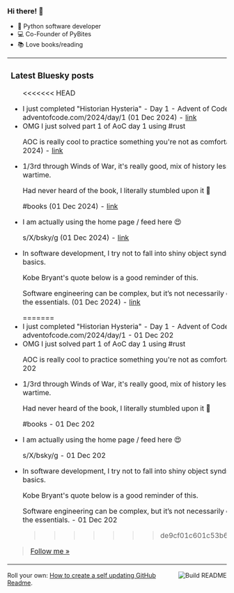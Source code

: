 ### Hi there! 👋

- 🐍 Python software developer
- 💻 Co-Founder of PyBites
- 📚 Love books/reading

<table><tr><td valign="top" width="50%">

### Latest Bluesky posts

<ul>

<<<<<<< HEAD
  <li>
    I just completed "Historian Hysteria" - Day 1 - Advent of Code 2024 #AdventOfCode adventofcode.com/2024/day/1 (01 Dec 2024) - <a href="https://bsky.app/profile/bbelderbos.bsky.social/post/3lcaezky2x22j" target="_blank">link</a>
  </li>

  <li>
    OMG I just solved part 1 of AoC day 1 using #rust

AOC is really cool to practice something you're not as comfortable with as Python :) (01 Dec 2024) - <a href="https://bsky.app/profile/bbelderbos.bsky.social/post/3lcae74g32s2n" target="_blank">link</a>
  </li>

  <li>
    1/3rd through Winds of War, it's really good, mix of history lesson and family story during wartime.

Had never heard of the book, I literally stumbled upon it 🎉

#books (01 Dec 2024) - <a href="https://bsky.app/profile/bbelderbos.bsky.social/post/3lcacug4wvc2w" target="_blank">link</a>
  </li>

  <li>
    I am actually using the home page / feed here 😍

s/X/bsky/g (01 Dec 2024) - <a href="https://bsky.app/profile/bbelderbos.bsky.social/post/3lcacpwysgs2w" target="_blank">link</a>
  </li>

  <li>
    In software development, I try not to fall into shiny object syndrome and often go back to basics. 

Kobe Bryant's quote below is a good reminder of this.

Software engineering can be complex, but it’s not necessarily complicated if you go deep on the essentials. (01 Dec 2024) - <a href="https://bsky.app/profile/bbelderbos.bsky.social/post/3lcachjlmj22w" target="_blank">link</a>
  </li>
=======
  <li>I just completed "Historian Hysteria" - Day 1 - Advent of Code 2024 #AdventOfCode adventofcode.com/2024/day/1 - 01 Dec 202</li>

  <li>OMG I just solved part 1 of AoC day 1 using #rust

AOC is really cool to practice something you're not as comfortable with as Python :) - 01 Dec 202</li>

  <li>1/3rd through Winds of War, it's really good, mix of history lesson and family story during wartime.

Had never heard of the book, I literally stumbled upon it 🎉

#books - 01 Dec 202</li>

  <li>I am actually using the home page / feed here 😍

s/X/bsky/g - 01 Dec 202</li>

  <li>In software development, I try not to fall into shiny object syndrome and often go back to basics. 

Kobe Bryant's quote below is a good reminder of this.

Software engineering can be complex, but it’s not necessarily complicated if you go deep on the essentials. - 01 Dec 202</li>
>>>>>>> de9cf01c601c53b6d4cd91db6f963821bd14848e

</ul>

> <a href="https://bsky.app/profile/bbelderbos.bsky.social" target="_blank">Follow me &raquo;</a>


</td><td valign="top" width="50%">

### Latest Python tips

<ul>

  <li>
    Timing code in Python: Using `timeit` to compare merging dictionaries in #Python: Old way with `**` unpacking vs. new way with `|`. (26 Jul 2024) - <a href="https://github.com/bbelderbos/bobcodesit/blob/main/notes/20240726111622.md" target="_blank">link</a>
  </li>

  <li>
    Merging dictionaries: Old way: `{**dict1, **dict2}` (26 Jul 2024) - <a href="https://github.com/bbelderbos/bobcodesit/blob/main/notes/20240726111507.md" target="_blank">link</a>
  </li>

  <li>
    You can now use | for typing: `|` got added to type hints >= 3.10, not needing the `typing` import anymore for these: (26 Jul 2024) - <a href="https://github.com/bbelderbos/bobcodesit/blob/main/notes/20240726111223.md" target="_blank">link</a>
  </li>

  <li>
    dict dispatch pattern: Tired of long and unmaintainable `if-elif-elif-else` chains? 😱 (13 Jul 2024) - <a href="https://github.com/bbelderbos/bobcodesit/blob/main/notes/20240713105037.md" target="_blank">link</a>
  </li>

  <li>
    split file name and extension: `pathlib` has you covered, just make a `Path` object and access the `stem` and `suffix` attributes: (11 Jul 2024) - <a href="https://github.com/bbelderbos/bobcodesit/blob/main/notes/20240711112258.md" target="_blank">link</a>
  </li>

</ul>

> <a href="https://github.com/bbelderbos/bobcodesit" target="_blank">More &raquo;</a>

</td>
</tr></table>

<a href="https://github.com/bbelderbos/bbelderbos/actions" target="_blank"><img src="https://github.com/bbelderbos/bbelderbos/workflows/Daily%20Update/badge.svg" align="right" alt="Build README"></a>Roll your own: <a href="https://pybit.es/articles/how-to-create-a-self-updating-github-readme/" target="_blank">How to create a self updating GitHub Readme</a>.